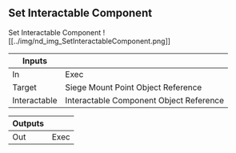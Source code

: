 ## Set Interactable Component
Set Interactable Component
![[../img/nd_img_SetInteractableComponent.png]]

|Inputs||
|--|--|
| In | Exec |
| Target | Siege Mount Point Object Reference |
| Interactable | Interactable Component Object Reference |

|Outputs||
|--|--|
| Out | Exec |
